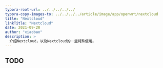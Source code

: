 ```yaml
---
typora-root-url: ../../../../../
typora-copy-images-to: ../../../../article/image/app/openwrt/nextcloud
title: "Nextcloud"
linkTitle: "Nextcloud"
date: 2021-09-20
author: "xiaobao"
description: >
  介绍Nextcloud，以及Nextcloud的一些特殊使用。
---
```


## TODO

